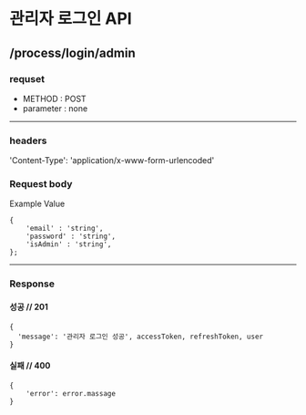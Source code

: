 # 관리자 로그인 API

## /process/login/admin

### requset

- METHOD : POST
- parameter : none

---

### headers

'Content-Type': 'application/x-www-form-urlencoded'

### Request body

Example Value
```
{
	'email' : 'string',
	'password' : 'string',
	'isAdmin' : 'string',
};
```

---

### Response

#### 성공 // 201

```
{
  'message': '관리자 로그인 성공', accessToken, refreshToken, user
}
```

#### 실패 // 400

```
{
    'error': error.massage
}
```
